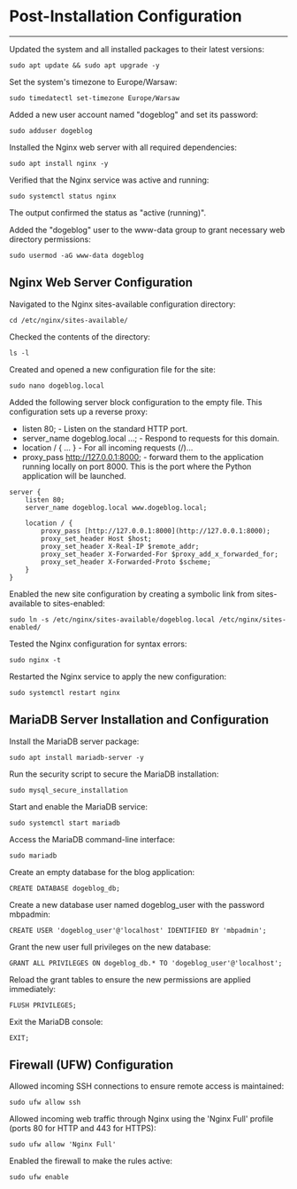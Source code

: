 # Post-Installation Configuration

---

Updated the system and all installed packages to their latest versions:
```
sudo apt update && sudo apt upgrade -y
```

Set the system's timezone to Europe/Warsaw:
```
sudo timedatectl set-timezone Europe/Warsaw
```

Added a new user account named "dogeblog" and set its password:
```
sudo adduser dogeblog
```

Installed the Nginx web server with all required dependencies:
```
sudo apt install nginx -y
```

Verified that the Nginx service was active and running:
```
sudo systemctl status nginx
```

The output confirmed the status as "active (running)".

Added the "dogeblog" user to the www-data group to grant necessary web directory permissions:
```
sudo usermod -aG www-data dogeblog
```

## Nginx Web Server Configuration

Navigated to the Nginx sites-available configuration directory:
```
cd /etc/nginx/sites-available/
```

Checked the contents of the directory:
```
ls -l
```

Created and opened a new configuration file for the site:
```
sudo nano dogeblog.local
```

Added the following server block configuration to the empty file. This configuration sets up a reverse proxy:
* listen 80; - Listen on the standard HTTP port.
* server_name dogeblog.local ...; - Respond to requests for this domain.
* location / { ... } - For all incoming requests (/)...
* proxy_pass http://127.0.0.1:8000; - forward them to the application running locally on port 8000. This is the port where the Python application will be launched.
```
server {
    listen 80;
    server_name dogeblog.local www.dogeblog.local;

    location / {
        proxy_pass [http://127.0.0.1:8000](http://127.0.0.1:8000);
        proxy_set_header Host $host;
        proxy_set_header X-Real-IP $remote_addr;
        proxy_set_header X-Forwarded-For $proxy_add_x_forwarded_for;
        proxy_set_header X-Forwarded-Proto $scheme;
    }
}
```

Enabled the new site configuration by creating a symbolic link from sites-available to sites-enabled:
```
sudo ln -s /etc/nginx/sites-available/dogeblog.local /etc/nginx/sites-enabled/
```

Tested the Nginx configuration for syntax errors:
```
sudo nginx -t
```

Restarted the Nginx service to apply the new configuration:
```
sudo systemctl restart nginx
```
## MariaDB Server Installation and Configuration

Install the MariaDB server package:
```
sudo apt install mariadb-server -y
```

Run the security script to secure the MariaDB installation:
```
sudo mysql_secure_installation
```

Start and enable the MariaDB service:
```
sudo systemctl start mariadb
```

Access the MariaDB command-line interface:
```
sudo mariadb
```

Create an empty database for the blog application:
```
CREATE DATABASE dogeblog_db;
```

Create a new database user named dogeblog_user with the password mbpadmin:
```
CREATE USER 'dogeblog_user'@'localhost' IDENTIFIED BY 'mbpadmin';
```

Grant the new user full privileges on the new database:
```
GRANT ALL PRIVILEGES ON dogeblog_db.* TO 'dogeblog_user'@'localhost';
```

Reload the grant tables to ensure the new permissions are applied immediately:
```
FLUSH PRIVILEGES;
```

Exit the MariaDB console:
```
EXIT;
```
## Firewall (UFW) Configuration

Allowed incoming SSH connections to ensure remote access is maintained:
```
sudo ufw allow ssh
```

Allowed incoming web traffic through Nginx using the 'Nginx Full' profile (ports 80 for HTTP and 443 for HTTPS):
```
sudo ufw allow 'Nginx Full'
```

Enabled the firewall to make the rules active:
```
sudo ufw enable
```
## 
